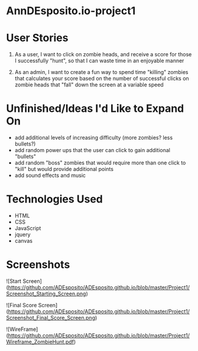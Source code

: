 # AnnDEsposito.io-project1


# User Stories
1. As a user, I want to click on zombie heads, and receive a score for those I successfully "hunt", so that I can waste time in an enjoyable manner

2. As an admin, I want to create a fun way to spend time "killing" zombies that calculates your score based on the number of successful clicks on zombie heads that "fall" down the screen at a variable speed

# Unfinished/Ideas I'd Like to Expand On
* add additional levels of increasing difficulty (more zombies? less bullets?)
* add random power ups that the user can click to gain additional "bullets"
* add random "boss" zombies that would require more than one click to "kill" but would provide additional points
* add sound effects and music

# Technologies Used
* HTML
* CSS
* JavaScript
* jquery
* canvas

# Screenshots
![Start Screen] (https://github.com/ADEsposito/ADEsposito.github.io/blob/master/Project1/Screenshot_Starting_Screen.png)

![Final Score Screen] (https://github.com/ADEsposito/ADEsposito.github.io/blob/master/Project1/Screenshot_Final_Score_Screen.png)

![WireFrame] (https://github.com/ADEsposito/ADEsposito.github.io/blob/master/Project1/Wireframe_ZombieHunt.pdf)
